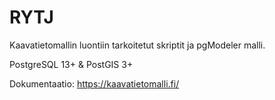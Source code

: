 # RYTJ
Kaavatietomallin luontiin tarkoitetut skriptit ja pgModeler malli. 

PostgreSQL 13+ & PostGIS 3+

Dokumentaatio:
https://kaavatietomalli.fi/